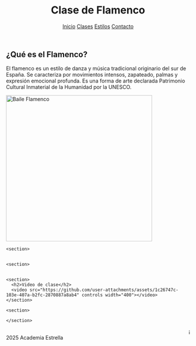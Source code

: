 <html lang="es">
<head>
  <meta charset="UTF-8">
  <link rel="stylesheet" href="css/estilos.css">
</head>
<body>
  <header>
    <h1>Clase de Flamenco</h1>
    <nav>
      <a href="index.html">Inicio</a>
      <a href="clases.html">Clases</a>
      <a href="estilos.html">Estilos</a>
      <a href="contacto.html">Contacto</a>
    </nav>
  </header>

  <main>
    <section>
      <h2>¿Qué es el Flamenco?</h2>
      <p>El flamenco es un estilo de danza y música tradicional originario del sur de España. Se caracteriza por movimientos intensos, zapateado, palmas y expresión emocional profunda. Es una forma de arte declarada Patrimonio Cultural Inmaterial de la Humanidad por la UNESCO.</p>
      <img src="https://njoymagazine.com/wp-content/uploads/2020/11/flamenco-3-edit-2048x1365.jpg" alt="Baile Flamenco" width="400">
    </section>

    <section>
      

    <section>


    <section>
      <h2>Video de clase</h2>
      <video src="https://github.com/user-attachments/assets/1c26747c-103e-407a-b2fc-2870887a8ab4" controls width="400"></video>
    </section>

    <section>
    
    </section>

  <footer>
    <marquee>¡Ven y vive la pasión del Flamenco con nosotros!</marquee>
     2025 Academia Estrella
  </footer>
